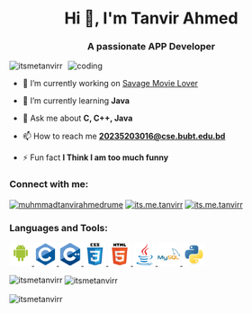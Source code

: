 <h1 align="center">Hi 👋, I'm Tanvir Ahmed</h1>
<h3 align="center">A passionate APP Developer</h3>
<img align="right" alt="coding" width="400" src="https://static.wixstatic.com/media/042fe9_df8f7c0904e9416c8fbd5356293dd2ac~mv2.gif">

<p align="left"> <img src="https://komarev.com/ghpvc/?username=sudo-tanvir&label=Profile%20views&color=0e75b6&style=flat" alt="itsmetanvirr" /> </p>

- 🔭 I’m currently working on [Savage Movie Lover]()

- 🌱 I’m currently learning **Java**

- 💬 Ask me about **C, C++, Java**

- 📫 How to reach me **20235203016@cse.bubt.edu.bd**

- ⚡ Fun fact **I Think I am too much funny**

<h3 align="left">Connect with me:</h3>
<p align="left">
<a href="https://linkedin.com/in/muhmmadtanvirahmedrume" target="blank"><img align="center" src="https://raw.githubusercontent.com/rahuldkjain/github-profile-readme-generator/master/src/images/icons/Social/linked-in-alt.svg" alt="muhmmadtanvirahmedrume" height="30" width="40" /></a>
<a href="https://fb.com/its.me.tanvirr" target="blank"><img align="center" src="https://raw.githubusercontent.com/rahuldkjain/github-profile-readme-generator/master/src/images/icons/Social/facebook.svg" alt="its.me.tanvirr" height="30" width="40" /></a>
<a href="https://instagram.com/its.me.tanvirr" target="blank"><img align="center" src="https://raw.githubusercontent.com/rahuldkjain/github-profile-readme-generator/master/src/images/icons/Social/instagram.svg" alt="its.me.tanvirr" height="30" width="40" /></a>
</p>

<h3 align="left">Languages and Tools:</h3>
<p align="left"> <a href="https://developer.android.com" target="_blank" rel="noreferrer"> <img src="https://raw.githubusercontent.com/devicons/devicon/master/icons/android/android-original-wordmark.svg" alt="android" width="40" height="40"/> </a> <a href="https://www.cprogramming.com/" target="_blank" rel="noreferrer"> <img src="https://raw.githubusercontent.com/devicons/devicon/master/icons/c/c-original.svg" alt="c" width="40" height="40"/> </a> <a href="https://www.w3schools.com/cpp/" target="_blank" rel="noreferrer"> <img src="https://raw.githubusercontent.com/devicons/devicon/master/icons/cplusplus/cplusplus-original.svg" alt="cplusplus" width="40" height="40"/> </a> <a href="https://www.w3schools.com/css/" target="_blank" rel="noreferrer"> <img src="https://raw.githubusercontent.com/devicons/devicon/master/icons/css3/css3-original-wordmark.svg" alt="css3" width="40" height="40"/> </a> <a href="https://www.w3.org/html/" target="_blank" rel="noreferrer"> <img src="https://raw.githubusercontent.com/devicons/devicon/master/icons/html5/html5-original-wordmark.svg" alt="html5" width="40" height="40"/> </a> <a href="https://www.java.com" target="_blank" rel="noreferrer"> <img src="https://raw.githubusercontent.com/devicons/devicon/master/icons/java/java-original.svg" alt="java" width="40" height="40"/> </a> <a href="https://www.mysql.com/" target="_blank" rel="noreferrer"> <img src="https://raw.githubusercontent.com/devicons/devicon/master/icons/mysql/mysql-original-wordmark.svg" alt="mysql" width="40" height="40"/> </a> <a href="https://www.python.org" target="_blank" rel="noreferrer"> <img src="https://raw.githubusercontent.com/devicons/devicon/master/icons/python/python-original.svg" alt="python" width="40" height="40"/> </a> </p>

<p><img align="left" src="https://github-readme-stats.vercel.app/api/top-langs?username=itsmetanvirr&show_icons=true&locale=en&layout=compact" alt="itsmetanvirr" /></p>

<p>&nbsp;<img align="center" src="https://github-readme-stats.vercel.app/api?username=itsmetanvirr&show_icons=true&locale=en" alt="itsmetanvirr" /></p>

<p><img align="center" src="https://github-readme-streak-stats.herokuapp.com/?user=itsmetanvirr&" alt="itsmetanvirr" /></p>
